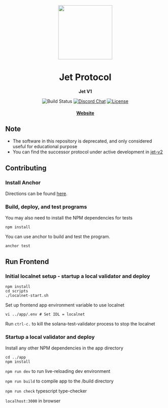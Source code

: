 <div align="center">
  <img height="170" src="https://github.com/jet-lab/jet-v1/raw/master/app/public/img/jet/jet_logomark_gradient.png" />

  <h1>Jet Protocol</h1>

  <p>
    <strong>Jet V1</strong>
  </p>

  <p>
    <img alt="Build Status" src="https://github.com/jet-lab/jet-v1/actions/workflows/build.yml/badge.svg" />
    <a href="https://discord.com/channels/880316176612343891"><img alt="Discord Chat" src="https://img.shields.io/discord/833805114602291200?color=blueviolet" /></a>
    <a href="https://opensource.org/licenses/AGPL-3.0"><img alt="License" src="https://img.shields.io/github/license/jet-lab/jet-v1?color=blue" /></a>
  </p>

  <h4>
    <a href="https://jetprotocol.io/">Website</a>
  </h4>
</div>

## Note

* The software in this repository is deprecated, and only considered useful for educational purpose
* You can find the successor protocol under active development in [jet-v2](https://github.com/jet-lab/jet-v2)

## Contributing

### Install Anchor

Directions can be found [here](https://project-serum.github.io/anchor/getting-started/installation.html).

### Build, deploy, and test programs

You may also need to install the NPM dependencies for tests

```
npm install
```

You can use anchor to build and test the program.

```
anchor test
```

## Run Frontend

### Initial localnet setup - startup a local validator and deploy

```
npm install
cd scripts
./localnet-start.sh
```

Set up frontend app environment variable to use localnet
```
vi ../app/.env # Set IDL = localnet
```

Run `ctrl-c.` to kill the solana-test-validator process to stop the localnet

### Startup a local validator and deploy

Install any other NPM dependencies in the app directory

```
cd ../app
npm install
```

`npm run dev` to run live-reloading dev environment

`npm run build` to compile app to the /build directory

`npm run check` typescript type-checker

`localhost:3000` in browser
